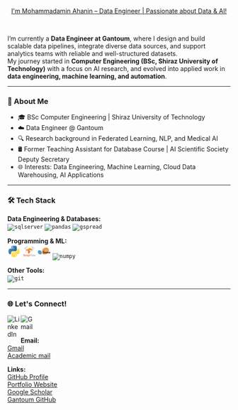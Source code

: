 <p align="center"><a href="https://mohahanin.github.io/Portfolio-Webpage/">I'm 
Mohammadamin Ahanin – Data Engineer | Passionate about Data & AI!</a></p>

<br />

I’m currently a **Data Engineer at Gantoum**, where I design and build scalable data pipelines, integrate diverse data sources, and support analytics teams with reliable and well-structured datasets.  
My journey started in **Computer Engineering (BSc, Shiraz University of Technology)** with a focus on AI research, and evolved into applied work in **data engineering, machine learning, and automation**.

---

### 🧠 About Me

- 🎓 BSc Computer Engineering | Shiraz University of Technology  
- ☁️ Data Engineer @ Gantoum  
- 🔍 Research background in Federated Learning, NLP, and Medical AI  
- 🛢 Former Teaching Assistant for Database Course | AI Scientific Society Deputy Secretary  
- 🌐 Interests: Data Engineering, Machine Learning, Cloud Data Warehousing, AI Applications  

---

### 🛠️ Tech Stack

**Data Engineering & Databases:**  
<code><img height="30" alt="sqlserver" src="https://upload.wikimedia.org/wikipedia/commons/8/87/Sql_data_base_with_logo.png"></code>
<code><img height="30" alt="pandas" src="https://upload.wikimedia.org/wikipedia/commons/e/ed/Pandas_logo.svg"></code>
<code><img height="30" alt="gspread" src="https://avatars.githubusercontent.com/u/363428?v=4"></code>

**Programming & ML:**  
<code><img height="30" alt="python" src="https://raw.githubusercontent.com/github/explore/80688e429a7d4ef2fca1e82350fe8e3517d3494d/topics/python/python.png"></code>
<code><img height="30" alt="tensorflow" src="https://raw.githubusercontent.com/github/explore/80688e429a7d4ef2fca1e82350fe8e3517d3494d/topics/tensorflow/tensorflow.png"></code>
<code><img height="30" alt="scikit-learn" src="https://raw.githubusercontent.com/github/explore/80688e429a7d4ef2fca1e82350fe8e3517d3494d/topics/scikit-learn/scikit-learn.png"></code>
<code><img height="30" alt="numpy" src="https://upload.wikimedia.org/wikipedia/commons/3/31/NumPy_logo_2020.svg"></code>

**Other Tools:**  
<code><img height="30" alt="git" src="https://git-scm.com/images/logos/downloads/Git-Icon-1788C.png"></code>

---

### 🌐 Let's Connect!

<a href="https://www.linkedin.com/in/mohammadamin-ahanin/">
  <img align="left" alt="LinkedIn" width="30px" src="https://cdn-icons-png.flaticon.com/512/174/174857.png" />
</a>
<a href="mailto:maahanin@gmail.com">
  <img align="left" alt="Gmail" width="30px" src="https://cdn-icons-png.flaticon.com/512/281/281769.png" />
</a>

<br />
<br />

**Email:**  
[Gmail](mailto:maahaninir@gmail.com)  
[Academic mail](mailto:m.ahanin@sutech.ac.ir)  

**Links:**  
[GitHub Profile](https://github.com/mohahanin)  
[Portfolio Website](https://mohahanin.github.io/Portfolio-Webpage/)  
[Google Scholar](https://bit.ly/ahanin-scholar)  
[Gantoum GitHub](https://github.com/gantoum-data)
